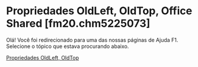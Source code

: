
# Propriedades OldLeft, OldTop, Office Shared [fm20.chm5225073]

Olá! Você foi redirecionado para uma das nossas páginas de Ajuda F1. Selecione o tópico que estava procurando abaixo.

[Propriedades OldLeft, OldTop](http://msdn.microsoft.com/library/034354a8-6a04-a3cc-c28a-3af3cdf2ed65%28Office.15%29.aspx)
